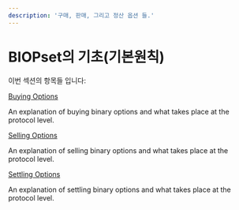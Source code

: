 ```yaml
---
description: '구매, 판매, 그리고 정산 옵션 들.'
---
```


# BIOPset의 기초\(기본원칙\)

이번 섹션의 항목들 입니다:

[Buying Options](../../practice/guides/buying-options-step-by-step.md) 

An explanation of buying binary options and what takes place at the protocol level.

[Selling Options ](../../practice/guides/selling-options-step-by-step.md)

An explanation of selling binary options and what takes place at the protocol level.

[Settling Options](../../practice/guides/exercising-options-step-by-step.md)

An explanation of settling binary options and what takes place at the protocol level.


